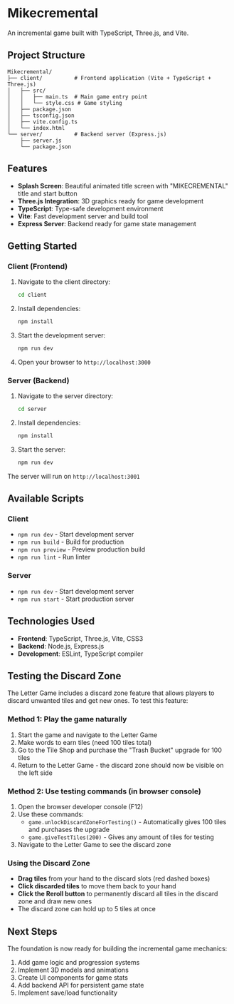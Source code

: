 # Mikecremental

An incremental game built with TypeScript, Three.js, and Vite.

## Project Structure

```
Mikecremental/
├── client/          # Frontend application (Vite + TypeScript + Three.js)
│   ├── src/
│   │   ├── main.ts  # Main game entry point
│   │   └── style.css # Game styling
│   ├── package.json
│   ├── tsconfig.json
│   ├── vite.config.ts
│   └── index.html
└── server/          # Backend server (Express.js)
    ├── server.js
    └── package.json
```

## Features

- **Splash Screen**: Beautiful animated title screen with "MIKECREMENTAL" title and start button
- **Three.js Integration**: 3D graphics ready for game development
- **TypeScript**: Type-safe development environment
- **Vite**: Fast development server and build tool
- **Express Server**: Backend ready for game state management

## Getting Started

### Client (Frontend)

1. Navigate to the client directory:
   ```bash
   cd client
   ```

2. Install dependencies:
   ```bash
   npm install
   ```

3. Start the development server:
   ```bash
   npm run dev
   ```

4. Open your browser to `http://localhost:3000`

### Server (Backend)

1. Navigate to the server directory:
   ```bash
   cd server
   ```

2. Install dependencies:
   ```bash
   npm install
   ```

3. Start the server:
   ```bash
   npm run dev
   ```

The server will run on `http://localhost:3001`

## Available Scripts

### Client
- `npm run dev` - Start development server
- `npm run build` - Build for production
- `npm run preview` - Preview production build
- `npm run lint` - Run linter

### Server
- `npm run dev` - Start development server
- `npm run start` - Start production server

## Technologies Used

- **Frontend**: TypeScript, Three.js, Vite, CSS3
- **Backend**: Node.js, Express.js
- **Development**: ESLint, TypeScript compiler

## Testing the Discard Zone

The Letter Game includes a discard zone feature that allows players to discard unwanted tiles and get new ones. To test this feature:

### Method 1: Play the game naturally
1. Start the game and navigate to the Letter Game
2. Make words to earn tiles (need 100 tiles total)
3. Go to the Tile Shop and purchase the "Trash Bucket" upgrade for 100 tiles
4. Return to the Letter Game - the discard zone should now be visible on the left side

### Method 2: Use testing commands (in browser console)
1. Open the browser developer console (F12)
2. Use these commands:
   - `game.unlockDiscardZoneForTesting()` - Automatically gives 100 tiles and purchases the upgrade
   - `game.giveTestTiles(200)` - Gives any amount of tiles for testing
3. Navigate to the Letter Game to see the discard zone

### Using the Discard Zone
- **Drag tiles** from your hand to the discard slots (red dashed boxes)
- **Click discarded tiles** to move them back to your hand
- **Click the Reroll button** to permanently discard all tiles in the discard zone and draw new ones
- The discard zone can hold up to 5 tiles at once

## Next Steps

The foundation is now ready for building the incremental game mechanics:

1. Add game logic and progression systems
2. Implement 3D models and animations
3. Create UI components for game stats
4. Add backend API for persistent game state
5. Implement save/load functionality 